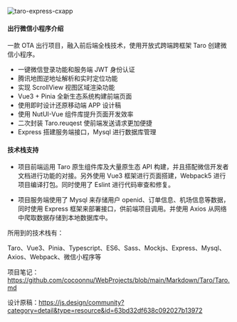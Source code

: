 ![taro-express-cxapp](https://socialify.git.ci/cocoonnu/taro-express-cxapp/image?description=1&descriptionEditable=%E4%B8%80%E6%AC%BE%20OTA%20%E5%87%BA%E8%A1%8C%E9%A1%B9%E7%9B%AE%EF%BC%8CTaro3%20%2B%20Mysql%20%2B%20Express%20%2B%20Vue3&font=Bitter&language=1&name=1&owner=1&pattern=Solid&theme=Dark)

#### 出行微信小程序介绍

一款 OTA 出行项目，融入前后端全栈技术，使用开放式跨端跨框架 Taro 创建微信小程序。

- 一键微信登录功能和服务端 JWT 身份认证
- 腾讯地图逆地址解析和实时定位功能
- 实现 ScrollView 视图区域渲染功能
- Vue3 + Pinia 全新生态系统构建前端页面
- 使用即时设计还原移动端 APP 设计稿
- 使用 NutUI-Vue 组件库提升页面开发效率
- 二次封装 Taro.reuqest 使前端发送请求更加便捷
- Express 搭建服务端接口，Mysql 进行数据库管理



#### 技术栈支持

- 项目前端运用 Taro 原生组件库及大量原生态 API 构建，并且搭配微信开发者文档进行功能的对接。另外使用 Vue3 框架进行页面搭建，Webpack5 进行项目编译打包。同时使用了 Eslint 进行代码审查和修复。



- 项目服务端使用了 Mysql 来存储用户 openid、订单信息、机场信息等数据，同时使用 Express 框架来部署接口，供前端项目调用。并使用 Axios 从网络中爬取数据存储到本地数据库中。



所用到的技术栈有：

Taro、Vue3、Pinia、Typescript、ES6、Sass、Mockjs、Express、Mysql、Axios、Webpack、微信小程序等



项目笔记：https://github.com/cocoonnu/WebProjects/blob/main/Markdown/Taro/Taro.md



设计原稿：https://js.design/community?category=detail&type=resource&id=63bd32df638c092027b13972
